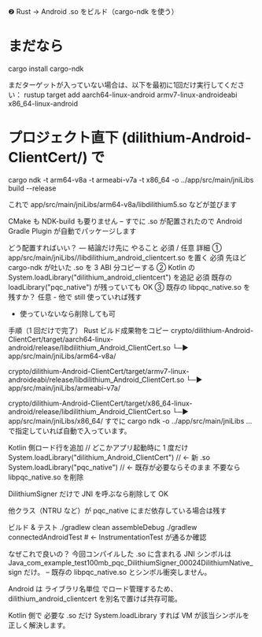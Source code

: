 ❷ Rust → Android .so をビルド（cargo-ndk を使う）

# まだなら
cargo install cargo-ndk

まだターゲットが入っていない場合は、以下を最初に1回だけ実行してください：
rustup target add aarch64-linux-android armv7-linux-androideabi x86_64-linux-android

# プロジェクト直下 (dilithium-Android-ClientCert/) で
cargo ndk -t arm64-v8a -t armeabi-v7a -t x86_64 -o ../app/src/main/jniLibs build --release

これで
app/src/main/jniLibs/arm64-v8a/libdilithium5.so などが並びます

CMake も NDK-build も要りません – すでに .so が配置されたので
Android Gradle Plugin が自動でパッケージします


どう配置すればいい？ ― 結論だけ先に
やること	必須 / 任意	詳細
① app/src/main/jniLibs/<abi>/libdilithium_android_clientcert.so を置く	必須	先ほど cargo-ndk が吐いた .so を 3 ABI 分コピーする
② Kotlin の System.loadLibrary("dilithium_android_clientcert") を追記	必須	既存の loadLibrary("pqc_native") が残っていても OK
③ 既存の libpqc_native.so を残すか？	任意	- 他で still 使っていれば残す
- 使っていないなら削除しても可

手順（1 回だけで完了）
Rust ビルド成果物をコピー
crypto/dilithium-Android-ClientCert/target/aarch64-linux-android/release/libdilithium_Android_ClientCert.so
└─► app/src/main/jniLibs/arm64-v8a/

crypto/dilithium-Android-ClientCert/target/armv7-linux-androideabi/release/libdilithium_Android_ClientCert.so
└─► app/src/main/jniLibs/armeabi-v7a/

crypto/dilithium-Android-ClientCert/target/x86_64-linux-android/release/libdilithium_Android_ClientCert.so
└─► app/src/main/jniLibs/x86_64/
すでに cargo ndk -o ../app/src/main/jniLibs … で指定していれば自動で入っています。

Kotlin 側ロード行を追加
// どこかアプリ起動時に 1 度だけ
System.loadLibrary("dilithium_Android_ClientCert")   // ← 新 .so
System.loadLibrary("pqc_native")                     // ← 既存が必要ならそのまま
不要なら libpqc_native.so を削除

DilithiumSigner だけで JNI を呼ぶなら削除して OK

他クラス（NTRU など）が pqc_native にまだ依存している場合は残す

ビルド & テスト
./gradlew clean assembleDebug
./gradlew connectedAndroidTest      # ← InstrumentationTest が通るか確認

なぜこれで良いの？
今回コンパイルした .so に含まれる JNI シンボルは
Java_com_example_test100mb_pqc_DilithiumSigner_00024DilithiumNative_sign
だけ。
– 既存の libpqc_native.so とシンボル衝突しません。

Android は ライブラリ名単位 でロード管理するため、
dilithium_android_clientcert を別名で置けば共存可能。

Kotlin 側で 必要な .so だけ System.loadLibrary すれば
VM が該当シンボルを正しく解決します。